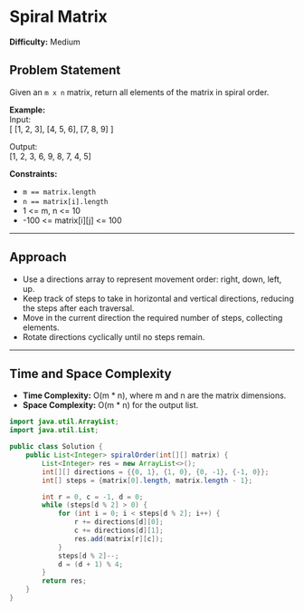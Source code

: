 # Spiral Matrix

**Difficulty:** Medium

## Problem Statement  
Given an `m x n` matrix, return all elements of the matrix in spiral order.

**Example:**  
Input:  
[
[1, 2, 3],
[4, 5, 6],
[7, 8, 9]
]


Output:  
[1, 2, 3, 6, 9, 8, 7, 4, 5]



**Constraints:**  
- `m == matrix.length`  
- `n == matrix[i].length`  
- 1 <= m, n <= 10  
- -100 <= matrix[i][j] <= 100

---

## Approach  
- Use a directions array to represent movement order: right, down, left, up.  
- Keep track of steps to take in horizontal and vertical directions, reducing the steps after each traversal.  
- Move in the current direction the required number of steps, collecting elements.  
- Rotate directions cyclically until no steps remain.

---

## Time and Space Complexity  
- **Time Complexity:** O(m * n), where m and n are the matrix dimensions.  
- **Space Complexity:** O(m * n) for the output list.

```java
import java.util.ArrayList;
import java.util.List;

public class Solution {
    public List<Integer> spiralOrder(int[][] matrix) {
        List<Integer> res = new ArrayList<>();
        int[][] directions = {{0, 1}, {1, 0}, {0, -1}, {-1, 0}};
        int[] steps = {matrix[0].length, matrix.length - 1};

        int r = 0, c = -1, d = 0;
        while (steps[d % 2] > 0) {
            for (int i = 0; i < steps[d % 2]; i++) {
                r += directions[d][0];
                c += directions[d][1];
                res.add(matrix[r][c]);
            }
            steps[d % 2]--;
            d = (d + 1) % 4;
        }
        return res;
    }
}
```